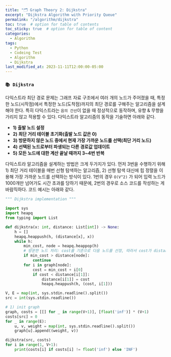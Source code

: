 ```yaml
---
title: "🗂️ Graph Theory 2: Dijkstra"
excerpt: "Dijkstra Algorithm with Priority Queue"
permalink: "/algorithm/dijkstra"
toc: true  # option for table of contents
toc_sticky: true  # option for table of content
categories:
  - Algorithm
tags:
  - Python
  - Codeing Test
  - Algorithm
  - Dijkstra
last_modified_at: 2023-11-11T12:00:00-05:00
---
```


### `📚 Dijkstra`

다익스트라 최단 경로 문제는 그래프 자료 구조에서 여러 개의 노드가 주어졌을 때, 특정한 노드(시작점)에서 특정한 노드(도착점)까지의 최단 경로를 구해주는 알고리즘을 설계해야 한다. 특히 다익스트라는 `음의 간선`이 없을 때 정상적으로 동작하며, 유향 & 무향을 가리지 않고 적용할 수 있다. 다익스트라 알고리즘의 동작을 기술하면 아래와 같다.

- **1) 출발 노드 설정**
- **2) 최단 거리 테이블 초기화(출발 노드 값은 0)**
- **3) 방문하지 않은 노드 중에서 현재 가장 가까운 노드를 선택(최단 거리 노드)**
- **4) 선택된 노드로부터 파생되는 다른 경로값 업데이트**
- **5) 모든 노드에 대한 계산 끝날 때까지 3~4번 반복**

다익스트라 알고리즘을 설계하는 방법은 크게 두가지가 있다. 먼저 3번을 수행하기 위해 1) 최단 거리 테이블을 매번 선형 탐색하는 알고리즘,  2) 선형 탐색 대신에 힙 정렬을 이용해 가장 가까운 노드를 선택하는 방식이 있다. 1번의 경우 `O(V^2)` 가 되어 입력 노드가 1000개만 넘어가도 시간 초과를 당하기 때문에, 2번의 경우로 소스 코드를 작성하는 게 바람직하다. 코드 예시는 아래와 같다.

```python
""" Dijkstra implementation """

import sys
import heapq
from typing import List

def dijkstra(x: int, distance: List[int]) -> None:
    h = []
    heapq.heappush(h, (distance[x], x))
    while h:
        min_cost, node = heapq.heappop(h)
        # 방문한 노드 처리: cost를 기준으로 다음 노드를 선정, 따라서 cost가 distance[node]보다 크다면 이미 방문 했던 노드로 볼 수 있음
        if min_cost > distance[node]:
            continue
        for i in graph[node]:
            cost = min_cost + i[0]
            if cost < distance[i[1]]:
                distance[i[1]] = cost
                heapq.heappush(h, (cost, i[1]))

V, E = map(int, sys.stdin.readline().split())
src = int(sys.stdin.readline())

# 1) init graph
graph, costs = [[] for _ in range(V+1)], [float('inf')] * (V+1)
costs[src] = 0
for _ in range(E):
    u, v, weight = map(int, sys.stdin.readline().split())
    graph[u].append((weight, v))

dijkstra(src, costs)
for i in range(1, V+1):
    print(costs[i] if costs[i] != float('inf') else 'INF')
```